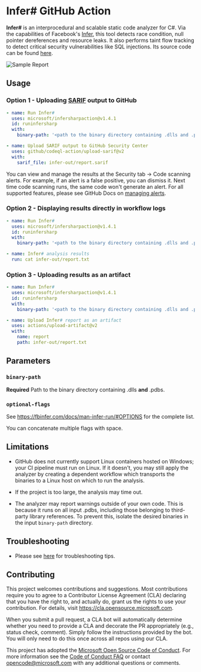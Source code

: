 # Infer# GitHub Action

**Infer#** is an interprocedural and scalable static code analyzer for C#. Via the capabilities of Facebook's [Infer](https://fbinfer.com/), this tool detects race condition, null pointer dereferences and resource leaks. It also performs taint flow tracking to detect critical security vulnerabilities like SQL injections. Its source code can be found [here](https://github.com/microsoft/infersharp).

![Sample Report](https://github.com/microsoft/infersharpaction/blob/main/assets/samplereport.png)

## Usage

### Option 1 - Uploading [SARIF](https://docs.github.com/en/code-security/code-scanning/integrating-with-code-scanning/sarif-support-for-code-scanning) output to GitHub
```yml
- name: Run Infer#      
  uses: microsoft/infersharpaction@v1.4.1
  id: runinfersharp
  with:
    binary-path: '<path to the binary directory containing .dlls and .pdbs>'

- name: Upload SARIF output to GitHub Security Center
  uses: github/codeql-action/upload-sarif@v2
  with:
    sarif_file: infer-out/report.sarif
```
You can view and manage the results at the Security tab -> Code scanning alerts. For example, if an alert is a false positive, you can dismiss it. Next time code scanning runs, the same code won't generate an alert.
For all supported features, please see GitHub Docs on [managing alerts](https://docs.github.com/en/code-security/code-scanning/automatically-scanning-your-code-for-vulnerabilities-and-errors/managing-code-scanning-alerts-for-your-repository).

### Option 2 - Displaying results directly in workflow logs
```yml
- name: Run Infer#      
  uses: microsoft/infersharpaction@v1.4.1
  id: runinfersharp
  with:
    binary-path: '<path to the binary directory containing .dlls and .pdbs>'

- name: Infer# analysis results
  run: cat infer-out/report.txt
```

### Option 3 - Uploading results as an artifact
```yml
- name: Run Infer#      
  uses: microsoft/infersharpaction@v1.4.1
  id: runinfersharp
  with:
    binary-path: '<path to the binary directory containing .dlls and .pdbs>'

- name: Upload Infer# report as an artifact
  uses: actions/upload-artifact@v2
  with:
    name: report
    path: infer-out/report.txt
```

## Parameters
### `binary-path`
**Required** Path to the binary directory containing .dlls **and** .pdbs.

### `optional-flags`
See https://fbinfer.com/docs/man-infer-run/#OPTIONS for the complete list.

You can concatenate multiple flags with space.

## Limitations
- GitHub does not currently support Linux containers hosted on Windows; your CI pipeline must run on Linux. If it doesn't, you may still apply the analyzer by creating a dependent workflow which transports the binaries to a Linux host on which to run the analysis.

- If the project is too large, the analysis may time out.

- The analyzer may report warnings outside of your own code. This is because it runs on all input .pdbs, including those belonging to third-party library references. To prevent this, isolate the desired binaries in the input `binary-path` directory.

## Troubleshooting
- Please see [here](https://github.com/microsoft/infersharp/blob/main/TROUBLESHOOTING.md) for troubleshooting tips.

## Contributing

This project welcomes contributions and suggestions.  Most contributions require you to agree to a
Contributor License Agreement (CLA) declaring that you have the right to, and actually do, grant us
the rights to use your contribution. For details, visit https://cla.opensource.microsoft.com.

When you submit a pull request, a CLA bot will automatically determine whether you need to provide
a CLA and decorate the PR appropriately (e.g., status check, comment). Simply follow the instructions
provided by the bot. You will only need to do this once across all repos using our CLA.

This project has adopted the [Microsoft Open Source Code of Conduct](https://opensource.microsoft.com/codeofconduct/).
For more information see the [Code of Conduct FAQ](https://opensource.microsoft.com/codeofconduct/faq/) or
contact [opencode@microsoft.com](mailto:opencode@microsoft.com) with any additional questions or comments.
